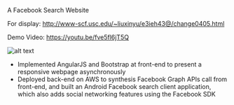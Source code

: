 A Facebook Search Website 

For display:
http://www-scf.usc.edu/~liuxinyu/e3ieh43@/change0405.html

Demo Video:
https://youtu.be/fve5fl6jT5Q

![alt text](http://www-scf.usc.edu/~liuxinyu/e3ieh43@/facebook_search.jpg)

-	Implemented AngularJS and Bootstrap at front-end to present a responsive webpage asynchronously
-	Deployed back-end on AWS to synthesis Facebook Graph APIs call from front-end, and built an Android Facebook search client application, which also adds social networking features using the Facebook SDK 
